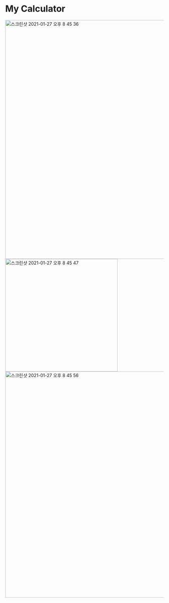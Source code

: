 # My Calculator

<img width="758" alt="스크린샷 2021-01-27 오후 8 45 36" src="https://user-images.githubusercontent.com/50854740/105987121-2d5e6080-60e1-11eb-92e8-7429ab572977.png">
<img width="357" alt="스크린샷 2021-01-27 오후 8 45 47" src="https://user-images.githubusercontent.com/50854740/105987138-30595100-60e1-11eb-9871-3708ac65a883.png">
<img width="718" alt="스크린샷 2021-01-27 오후 8 45 56" src="https://user-images.githubusercontent.com/50854740/105987142-33544180-60e1-11eb-80b6-10094b6718d9.png">
